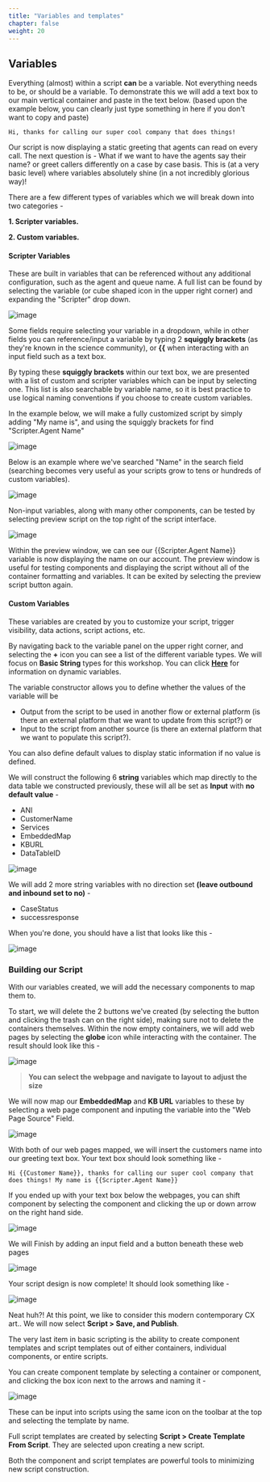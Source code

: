 ```yaml
---
title: "Variables and templates"
chapter: false
weight: 20
---
```


## Variables

Everything (almost) within a script **can** be a variable. Not everything needs to be, or should be a variable. To demonstrate this we will add a text box to our main vertical container and paste in the text below. (based upon the example below, you can clearly just type something in here if you don't want to copy and paste)

```
Hi, thanks for calling our super cool company that does things! 
```
Our script is now displaying a static greeting that agents can read on every call. The next question is - What if we want to have the agents say their name? or greet callers differently on a case by case basis. This is (at a very basic level) where variables absolutely shine (in a not incredibly glorious way)!

There are a few different types of variables which we will break down into two categories - 

**1. Scripter variables.**

**2. Custom variables.**

 #### Scripter Variables
These are built in variables that can be referenced without any additional configuration, such as the agent and queue name. A full list can be found by selecting the variable (or cube shaped icon in the upper right corner) and expanding the "Scripter" drop down.

![image](/images/scriptscriptervariables.PNG)

Some fields require selecting your variable in a dropdown, while in other fields you can reference/input a variable by typing 2 **squiggly brackets** (as they're known in the science community), or **{{** when interacting with an input field such as a text box.

By typing these **squiggly brackets** within our text box, we are presented with a list of custom and scripter variables which can be input by selecting one. This list is also searchable by variable name, so it is best practice to use logical naming conventions if you choose to create custom variables.

In the example below, we will make a fully customized script by simply adding "My name is", and using the squiggly brackets for find "Scripter.Agent Name"

![image](/images/scriptagentvariable.PNG)

Below is an example where we've searched "Name" in the search field (searching becomes very useful as your scripts grow to tens or hundreds of custom variables).

![image](/images/scriptvariablesearch.PNG)

Non-input variables, along with many other components, can be tested by selecting preview script on the top right of the script interface.

![image](/images/scriptpreview.PNG)

Within the preview window, we can see our {{Scripter.Agent Name}} variable is now displaying the name on our account. The preview window is useful for testing components and displaying the script without all of the container formatting and variables. It can be exited by selecting the preview script button again.

#### Custom Variables
These variables are created by you to customize your script, trigger visibility, data actions, script actions, etc.

By navigating back to the variable panel on the upper right corner, and selecting the **+** icon you can see a list of the different variable types. We will focus on **Basic String** types for this workshop. You can click [**Here**](https://help.mypurecloud.com/articles/dynamic-script-variables/) for information on dynamic variables.

The variable constructor allows you to define whether the values of the variable will be 
 * Output from the script to be used in another flow or external platform (is there an external platform that we want to update from this script?)
 or
 * Input to the script from another source (is there an external platform that we want to populate this script?).
 
 You can also define default values to display static information if no value is defined.

We will construct the following 6 **string** variables which map directly to the data table we constructed previously, these will all be set as **Input** with **no default value** - 
  * ANI 
  * CustomerName
  * Services
  * EmbeddedMap
  * KBURL
  * DataTableID

![image](/images/scriptcustomvariable.PNG)

We will add 2 more string variables with no direction set **(leave outbound and inbound set to no)** - 
  * CaseStatus
  * successresponse

When you're done, you should have a list that looks like this - 

![image](/images/scriptvariablelist.PNG)

### Building our Script

With our variables created, we will add the necessary components to map them to.

To start, we will delete the 2 buttons we've created (by selecting the button and clicking the trash can on the right side), making sure not to delete the containers themselves. Within the now empty containers, we will add web pages by selecting the **globe** icon while interacting with the container. The result should look like this - 

![image](/images/scriptwebpages.PNG)

> **You can select the webpage and navigate to layout to adjust the size**

We will now map our **EmbeddedMap** and **KB URL** variables to these by selecting a web page component and inputing the variable into the "Web Page Source" Field.

![image](/images/scriptwebpagesource.PNG)

With both of our web pages mapped, we will insert the customers name into our greeting text box. Your text box should look something like - 

```
Hi {{Customer Name}}, thanks for calling our super cool company that does things! My name is {{Scripter.Agent Name}}
```

If you ended up with your text box below the webpages, you can shift component by selecting the component and clicking the up or down arrow on the right hand side. 

![image](/images/scriptupdown.PNG)

We will Finish by adding an input field and a button beneath these web pages

![image](/images/scriptbuttoninput.PNG)

Your script design is now complete! It should look something like - 

![image](/images/scriptcomplete2.PNG)

Neat huh?! At this point, we like to consider this modern contemporary CX art.. We will now select **Script > Save, and Publish**.

The very last item in basic scripting is the ability to create component templates and script templates out of either containers, individual components, or entire scripts. 

You can create component template by selecting a container or component, and clicking the box icon next to the arrows and naming it - 

![image](/images/scriptcomponenttemplate.PNG)

These can be input into scripts using the same icon on the toolbar at the top and selecting the template by name.

Full script templates are created by selecting **Script > Create Template From Script**. They are selected upon creating a new script.

Both the component and script templates are powerful tools to minimizing new script construction.